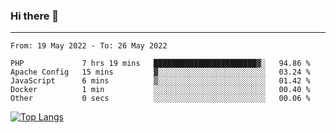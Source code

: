 ### Hi there 👋
---
<!--START_SECTION:waka-->

```text
From: 19 May 2022 - To: 26 May 2022

PHP             7 hrs 19 mins   ███████████████████████▓░   94.86 %
Apache Config   15 mins         ▓░░░░░░░░░░░░░░░░░░░░░░░░   03.24 %
JavaScript      6 mins          ▒░░░░░░░░░░░░░░░░░░░░░░░░   01.42 %
Docker          1 min           ░░░░░░░░░░░░░░░░░░░░░░░░░   00.40 %
Other           0 secs          ░░░░░░░░░░░░░░░░░░░░░░░░░   00.06 %
```

<!--END_SECTION:waka-->

[![Top Langs](https://github-readme-stats.vercel.app/api/top-langs/?username=HyunAh-iia&layout=compact)](https://github.com/anuraghazra/github-readme-stats)
<!--
**HyunAh-iia/HyunAh-iia** is a ✨ _special_ ✨ repository because its `README.md` (this file) appears on your GitHub profile.

Here are some ideas to get you started:

- 🔭 I’m currently working on ...
- 🌱 I’m currently learning ...
- 👯 I’m looking to collaborate on ...
- 🤔 I’m looking for help with ...
- 💬 Ask me about ...
- 📫 How to reach me: ...
- 😄 Pronouns: ...
- ⚡ Fun fact: ...
-->
